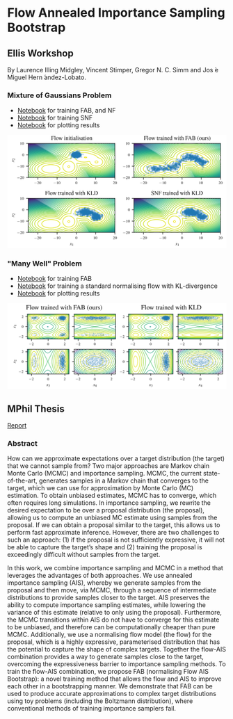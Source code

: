 # Flow Annealed Importance Sampling Bootstrap
## Ellis Workshop
By Laurence Illing Midgley, Vincent Stimper, Gregor N. C. Simm and Jos ́e Miguel Hern ́andez-Lobato. 

### Mixture of Gaussians Problem
 - [Notebook](https://github.com/lollcat/FAB-2021/blob/ToyProblems/FAB_ellis_paper/MoG/MoG.ipynb) for training FAB, and NF
 - [Notebook](https://github.com/lollcat/FAB-2021/blob/ToyProblems/FAB_ellis_paper/MoG/SFNsipynb.ipynb) for training SNF
 - [Notebook](https://github.com/lollcat/FAB-2021/blob/ToyProblems/FAB_ellis_paper/MoG/Plots.ipynb) for plotting results

![MoG](./FAB_ellis_paper/MoG.png)

### "Many Well" Problem
 - [Notebook](https://github.com/lollcat/FAB-2021/blob/ToyProblems/FAB_ellis_paper/ManyWell/Workshop_run_FAB.ipynb) for training FAB
 - [Notebook](https://github.com/lollcat/FAB-2021/blob/ToyProblems/FAB_ellis_paper/ManyWell/Workshop_run_NF.ipynb) for training a standard normalising flow with KL-divergence
 - [Notebook](https://github.com/lollcat/FAB-2021/blob/ToyProblems/FAB_ellis_paper/ManyWell/FAB_vs_NF.ipynb) for plotting results

![ManyWell](./FAB_ellis_paper/ManyWell.png)

## MPhil Thesis
[Report](https://github.com/lollcat/FAB-MPHIL-2021/blob/ToyProblems/LaurenceMidgley_Dissertation.pdf)

### Abstract
How can we approximate expectations over a target distribution (the target) that we cannot sample from? 
Two major approaches are Markov chain Monte Carlo (MCMC) and importance sampling. 
MCMC, the current state-of-the-art, generates samples in a Markov chain that converges to the target, which we can use for approximation by Monte Carlo (MC)
estimation. 
To obtain unbiased estimates, MCMC has to converge, which often requires long simulations. 
In importance sampling, we rewrite the desired expectation to be over a proposal distribution (the proposal), allowing us to compute an unbiased MC estimate using samples from the proposal. 
If we can obtain a proposal similar to the target, this allows us to perform fast approximate inference. 
However, there are two challenges to such an approach: (1) if the proposal is not sufficiently expressive, it will not be able to capture the target’s shape and (2) training the proposal is exceedingly difficult without samples from the target.


In this work, we combine importance sampling and MCMC in a method that leverages the advantages of both approaches. We use annealed importance sampling (AIS), whereby we generate samples from the proposal and then move, via MCMC, through a sequence of intermediate distributions to provide samples closer to the target. AIS preserves the ability to compute importance sampling estimates, while lowering the variance of this estimate (relative to only using the proposal). 
Furthermore, the MCMC transitions within AIS do not have to converge for this estimate to be unbiased, and therefore can be computationally cheaper than pure MCMC. 
Additionally, we use a normalising flow model (the flow) for the proposal, which is a highly expressive, parameterised distribution that has the potential to
capture the shape of complex targets. 
Together the flow-AIS combination provides a way to generate samples close to the target, overcoming the expressiveness barrier to importance
sampling methods. 
To train the flow-AIS combination, we propose FAB (normalising Flow
AIS Bootstrap): a novel training method that allows the flow and AIS to improve each
other in a bootstrapping manner. We demonstrate that FAB can be used to produce accurate
approximations to complex target distributions using toy problems (including the Boltzmann
distribution), where conventional methods of training importance samplers fail.
